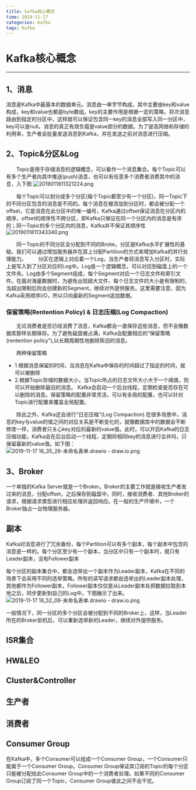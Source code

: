 ```yaml
---
title: kafka核心概念
time: 2019-11-17
categories: Kafka
tags: Kafka
---
```


# Kafka核心概念
---

## 1、消息
消息是Kafka中最基本的数据单元。消息由一串字节构成，其中主要由key和value构成，key和value也都是byte数组。key的主要作用是根据一定的策略，将次消息路由到指定的分区中，这样就可以保证包含同一key的消息全部写入同一分区中，key可以是null。消息的真正有效负载是value部分的数据。为了提高网络和存储的利用率，生产者会批量发送消息到Kafka，并在发送之前对消息进行压缩。

## 2、Topic&分区&Log
&emsp;&emsp;Topic是用于存储消息的逻辑概念，可以看作一个消息集合。每个Topic可以有多个生产者向其中推送(push)消息，也可以有任意多个消费者消费其中的消息，入下图
![2019011811321224.png](https://i.loli.net/2019/11/17/75lfDVbnQOTWq26.png)

&emsp;&emsp;每个Topic可以划分成多个分区(每个Topic都至少有一个分区)，同一Topic下的不同分区包含的消息是不同的。每个消息在被添加到分区时，都会被分配一个offset，它是消息在此分区中的唯一编号，Kafka通过offset保证消息在分区内的顺序，offset的顺序性不跨分区，即Kafka只保证在同一个分区内的消息是有序的；同一Topic的多个分区内的消息，Kafka并不保证其顺序性
![2019011811343340.png](https://i.loli.net/2019/11/17/imfGPgnpz1NlwOL.png)

&emsp;&emsp;同一Topic的不同分区会分配到不同的Broke。分区是Kafka水平扩展性的基础，我们可以通过增加服务器并在其上分配Partition的方式来增加Kafka的并行处理能力。
&emsp;&emsp;分区在逻辑上对应着一个Log，当生产者将消息写入分区时，实际上是写入到了分区对应的Log中。Log是一个逻辑概念，可以对应到磁盘上的一个文件夹。Log由多个Segment组成，每个Segment对应一个日志文件和索引文件。在面对海量数据时，为避免出现超大文件，每个日志文件的大小是有限制的，当超出限制后则会创建新的Segment，继续对外提供服务。这里需要注意，因为Kafka采用顺序I/O，所以只向最新的Segment追加数据。

### 保留策略(Rentention Policy) & 日志压缩(Log Compaction)
&emsp;&emsp;无论消费者是否已经消费了消息，Kafka都会一直保存这些消息，但不会像数据库那样长期保存。为了避免磁盘被占满，Kafka会配置相应的“保留策略(rentention policy”),以长期周期性地删除陈旧的消息。

&emsp;&emsp;两种保留策略
* 1.根据消息保留的时间，当消息在Kafka中保存的时间超过了指定的时间，就可以被删除
* 2.根据Topic存储的数据大小，当Topic所占的日志文件大小大于一个阈值，则可以开始删除最旧的消息。
Kafka会启动一个后台线程，定期检查是否存在可以删除的消息。保留策略的配置非常灵活，可以有全局的配置，也可以针对Topic进行配置来覆盖全局配置。

&emsp;&emsp;除此之外，Kafka还会进行“日志压缩”(Log Compaction).在很多场景中，消息的key与value的值之间的对应关系是不断变化的，就像数据库中的数据会不断修改一样，消费者只关心key对应的最新的value值。此时，可以开启Kafka的日志压缩功能，Kafka会在后台启动一个线程，定期将相同key的消息进行合并吗，只保留最新的value值。如下图：
![2019-11-17 16_35_26-未命名表单.drawio - draw.io.png](https://i.loli.net/2019/11/17/ZRqDsXc7YhokajF.png)



## 3、Broker
一个单独的Kafka Server就是一个Broker。Broker的主要工作就是接收生产者发过来的消息，分配offset，之后保存到磁盘中，同时，接收消费者、其他Broker的请求，根据请求类型进行相应处理并返回响应。在一般的生产环境中，一个Broker独占一台物理服务器。

## 副本
Kafka对消息进行了冗余备份，每个Partition可以有多个副本，每个副本中包含的消息是一样的。每个分区至少有一个副本，当分区中只有一个副本时，就只有Leader副本，没有Follower副本

每个分区的副本集合中，都会选举出一个副本作为Leader副本，Kafka在不同的场景下会采用不同的选举策略。所有的读写请求都由选举出的Leader副本处理，其他都作为Follower副本，Follower副本仅仅是从Leader副本处把数据拉取到本地之后，同步更新到自己的Log中。下图展示了出来。
![2019-11-17 16_52_08-未命名表单.drawio - draw.io.png](https://i.loli.net/2019/11/17/GVoNhRkyfvSs3Z9.png)

一般情况下，同一分区的多个分区会被分配到不同的Broker上，这样，当Leader所在的Broker宕机后，可以重新选举新的Leader，继续对外提供服务。

## ISR集合


## HW&LEO

## Cluster&Controller

## 生产者

## 消费者

## Consumer Group
在Kafka中，多个Consumer可以组成一个Consumer Group，一个Consumer只能属于一个Consumer Group。Consumer Group保证其订阅的Topic的每个分区只能被分配给此Consumer Group中的一个消费者处理。如果不同的Consumer Group订阅了同一个Topic，Consumer Group彼此之间不会干扰。 